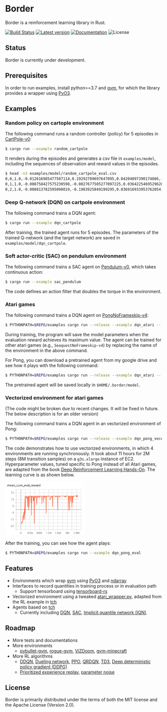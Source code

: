 # Border

Border is a reinforcement learning library in Rust.

[![Build Status](https://github.com/taku-y/border/workflows/Continuous%20integration/badge.svg)](https://github.com/taku-y/border/actions)
[![Latest version](https://img.shields.io/crates/v/border.svg)](https://crates.io/crates/border)
[![Documentation](https://docs.rs/border/badge.svg)](https://docs.rs/border)
![License](https://img.shields.io/crates/l/border.svg)

## Status

Border is currently under development.

## Prerequisites

In order to run examples, install python>=3.7 and [gym](https://gym.openai.com), for which the library provides a wrapper using [PyO3](https://crates.io/crates/pyo3).

## Examples

### Random policy on cartople environment

The following command runs a random controller (policy) for 5 episodes in [CartPole-v0](https://gym.openai.com/envs/CartPole-v0/):

  ```bash
  $ cargo run --example random_cartpole
  ```

  It renders during the episodes and generates a csv file in `examples/model`, including the sequences of observation and reward values in the episodes.

  ```bash
  $ head -n3 examples/model/random_cartpole_eval.csv
  0,0,1.0,-0.012616985477507114,0.19292789697647095,0.04204097390174866,-0.2809212803840637
  0,1,1.0,-0.008758427575230598,-0.0027677505277097225,0.036422546952962875,0.024719225242733955
  0,2,1.0,-0.008813782595098019,-0.1983925849199295,0.036916933953762054,0.3286677300930023
  ```

### Deep Q-network (DQN) on cartpole environment

The following command trains a DQN agent:

  ```bash
  $ cargo run --example dqn_cartpole
  ```

  After training, the trained agent runs for 5 episodes. The parameters of the trained Q-network (and the target network) are saved in `examples/model/dqn_cartpole`.

### Soft actor-critic (SAC) on pendulum environment

The following command trains a SAC agent on [Pendulum-v0](https://gym.openai.com/envs/Pendulum-v0/), which takes continuous action:

  ```bash
  $ cargo run --example sac_pendulum
  ```

  The code defines an action filter that doubles the torque in the environment.

### Atari games

The following command trains a DQN agent on [PongNoFrameskip-v4](https://gym.openai.com/envs/Pong-v0/):

  ```bash
  $ PYTHONPATH=$REPO/examples cargo run --release --example dqn_atari -- PongNoFrameskip-v4
  ```

During training, the program will save the model parameters when the evaluation reward achieves its maximum value. The agent can be trained for other atari games (e.g., `SeaquestNoFrameskip-v4`) by replacing the name of the environment in the above command.

For Pong, you can download a pretrained agent from my google drive and see how it plays with the following command:

  ```bash
  $ PYTHONPATH=$REPO/examples cargo run --release --example dqn_atari -- PongNoFrameskip-v4 --play-gdrive
  ```

The pretrained agent will be saved locally in `$HOME/.border/model`.

### Vectorized environment for atari games

(The code might be broken due to recent changes. It will be fixed in future. The below description is for an older version)

The following command trains a DQN agent in an vectorized environment of Pong:

  ```bash
  $ PYTHONPATH=$REPO/examples cargo run --release --example dqn_pong_vecenv
  ```

  The code demonstrates how to use vectorized environments, in which 4 environments are running synchronously. It took about 11 hours for 2M steps (8M transition samples) on a `g3s.xlarge` instance of EC2. Hyperparameter values, tuned specific to Pong instead of all Atari games, are adapted from the book [Deep Reinforcement Learning Hands-On](https://www.packtpub.com/product/deep-reinforcement-learning-hands-on-second-edition/9781838826994). The learning curve is as shown below.

  <img src="learning_curve.png" width="256">

  After the training, you can see how the agent plays:

  ```bash
  $ PYTHONPATH=$REPO/examples cargo run --example dqn_pong_eval
  ```

## Features

* Environments which wrap [gym](https://gym.openai.com) using [PyO3](https://crates.io/crates/pyo3) and [ndarray](https://crates.io/crates/ndarray)
* Interfaces to record quantities in training process or in evaluation path
  * Support tensorboard using [tensorboard-rs](https://crates.io/crates/tensorboard-rs)
* Vectorized environment using a tweaked [atari_wrapper.py](https://github.com/taku-y/border/blob/main/examples/atari_wrappers.py), adapted from the RL example in [tch](https://crates.io/crates/tch)
* Agents based on [tch](https://crates.io/crates/tch)
  * Currently including [DQN](https://arxiv.org/abs/1312.5602), [SAC](https://arxiv.org/abs/1801.01290), [Implicit quantile network (IQN)](https://arxiv.org/abs/1806.06923).

## Roadmap

* More tests and documentations
* More environments
  * [pybullet-gym](https://github.com/benelot/pybullet-gym), [rogue-gym](https://github.com/kngwyu/rogue-gym), [ViZDoom](https://github.com/mwydmuch/ViZDoom), [gym-minecraft](https://github.com/tambetm/gym-minecraft)
* More RL algorithms
  * [DDQN](https://arxiv.org/abs/1509.06461), [Dueling network](https://arxiv.org/abs/1511.06581), [PPO](https://arxiv.org/abs/1707.06347), [QRDQN](https://arxiv.org/abs/1710.10044), [TD3](https://arxiv.org/abs/1802.09477), [Deep deterministic policy gradient (DDPG)](https://arxiv.org/abs/1509.02971)
  * [Prioritized experience replay](https://arxiv.org/abs/1511.05952), [parameter noise](https://arxiv.org/abs/1706.01905)

## License

Border is primarily distributed under the terms of both the MIT license and the Apache License (Version 2.0).

